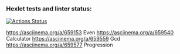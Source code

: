 ### Hexlet tests and linter status:

[![Actions Status](https://github.com/Alexsporty/frontend-project-44/actions/workflows/hexlet-check.yml/badge.svg)](https://github.com/Alexsporty/frontend-project-44/actions)

https://asciinema.org/a/659153 Even
https://asciinema.org/a/659540 Calculator
https://asciinema.org/a/659559 Gcd
https://asciinema.org/a/659577 Progression
